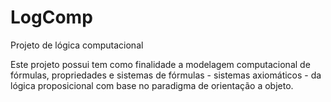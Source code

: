 # LogComp
Projeto de lógica computacional

Este projeto possui tem como finalidade a modelagem computacional de fórmulas, propriedades e sistemas de fórmulas - sistemas axiomáticos - da lógica proposicional com base no paradigma de orientação a objeto.
